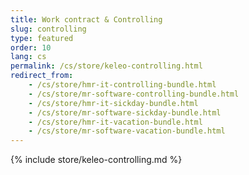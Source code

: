 ```yaml
---
title: Work contract & Controlling
slug: controlling
type: featured
order: 10
lang: cs
permalink: /cs/store/keleo-controlling.html
redirect_from:
    - /cs/store/hmr-it-controlling-bundle.html
    - /cs/store/mr-software-controlling-bundle.html
    - /cs/store/hmr-it-sickday-bundle.html
    - /cs/store/mr-software-sickday-bundle.html
    - /cs/store/hmr-it-vacation-bundle.html
    - /cs/store/mr-software-vacation-bundle.html
---
```


{% include store/keleo-controlling.md %}
 
